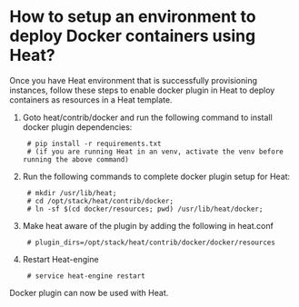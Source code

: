 How to setup an environment to deploy Docker containers using Heat?
==================================


Once you have Heat environment that is successfully provisioning instances, follow these steps to enable docker plugin in Heat to deploy containers as resources in a Heat template.

1. Goto heat/contrib/docker and run the following command to install docker plugin dependencies:

        # pip install -r requirements.txt
        # (if you are running Heat in an venv, activate the venv before running the above command)

2. Run the following commands to complete docker plugin setup for Heat:

        # mkdir /usr/lib/heat;
        # cd /opt/stack/heat/contrib/docker;
        # ln -sf $(cd docker/resources; pwd) /usr/lib/heat/docker;
        
3. Make heat aware of the plugin by adding the following in heat.conf

        # plugin_dirs=/opt/stack/heat/contrib/docker/docker/resources

4. Restart Heat-engine

        # service heat-engine restart
        
Docker plugin can now be used with Heat.
